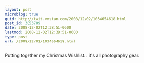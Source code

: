 ```yaml
---
layout: post
microblog: true
guid: http://twit.vmstan.com/2008/12/02/1034654618.html
post_id: 3053709
date: 2008-12-02T12:38:51-0600
lastmod: 2008-12-02T12:38:51-0600
type: post
url: /2008/12/02/1034654618.html
---
```

Putting together my Christmas Wishlist... it's all photography gear.
